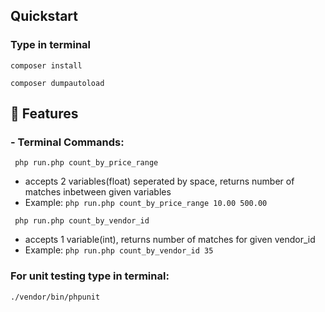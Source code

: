 ## Quickstart
### Type in terminal
```{
composer install
```

```
composer dumpautoload
```
## 🎯 Features

### - Terminal Commands:
``` php run.php count_by_price_range```
- accepts 2 variables(float) seperated by space, returns number of matches inbetween given variables
- Example: 
```php run.php count_by_price_range 10.00 500.00```

``` php run.php count_by_vendor_id```
- accepts 1 variable(int), returns number of matches for given vendor_id
- Example:
```php run.php count_by_vendor_id 35```

### For unit testing type in terminal:
```./vendor/bin/phpunit```
